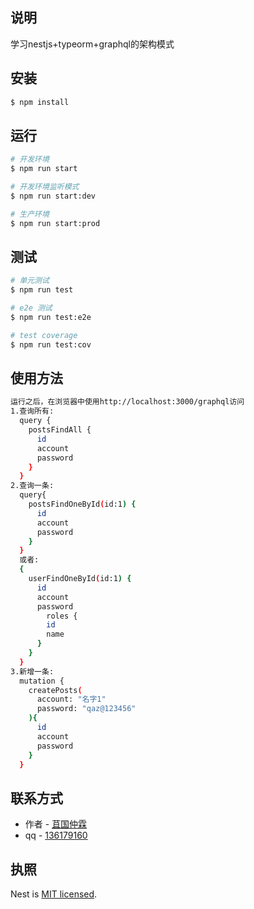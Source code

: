 
## 说明

学习nestjs+typeorm+graphql的架构模式

## 安装

```bash
$ npm install
```

## 运行

```bash
# 开发环境
$ npm run start

# 开发环境监听模式
$ npm run start:dev

# 生产环境
$ npm run start:prod
```

## 测试

```bash
# 单元测试
$ npm run test

# e2e 测试
$ npm run test:e2e

# test coverage
$ npm run test:cov
```

## 使用方法
```bash
运行之后，在浏览器中使用http://localhost:3000/graphql访问
1.查询所有:
  query {
    postsFindAll {
      id
      account
      password
    }
  }
2.查询一条:
  query{
    postsFindOneById(id:1) {
      id
      account
      password
    }
  }
  或者:
  {
    userFindOneById(id:1) {
      id
      account
      password
    	roles {
        id
        name
      }
    }
  }
3.新增一条:
  mutation {
    createPosts(
      account: "名字1"
      password: "qaz@123456"
    ){
      id
      account
      password
    }
  }
```

## 联系方式

- 作者 - [苴国仲霖](https://juguozhonglin.com)
- qq - [136179160](https://juguozhonglin.com/)

## 执照

  Nest is [MIT licensed](LICENSE).

